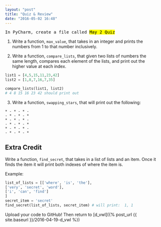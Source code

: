 ```yaml
---
layout: "post"
title: "Quiz & Review"
date: "2016-05-02 16:48"
---
```


<span class="mega-octicon octicon-file-code"></span>
<kbd>In PyCharm, create a file called <mark>May 2 Quiz</mark></kbd>

1) Write a function, `max_value`, that takes in an integer and prints the numbers from 1 to that number inclusively.

2) Write a function, `compare_lists`, that given two lists of numbers the same length, compares each element of the lists, and print out the higher value at each index.

```python
list1 = [4,5,15,11,23,42]
list2 = [1,8,7,16,7,35]

compare_lists(list1, list2)
# 4 8 15 16 23 42 should print out
```

3) Write a function, `swapping_stars`, that will print out the following:

```
* - * - * -
- * - * - *
* - * - * -
- * - * - *
* - * - * -
- * - * - *
```

## Extra Credit

Write a function, `find_secret`, that takes in a list of lists and an item. Once it finds the item it will print both indexes of where the item is.

Example:

```python
list_of_lists = [['where', 'is', 'the'],
['very', 'secret', 'word'],
['i', 'can', 'find']
]
secret_item = 'secret'
find_secret(list_of_lists, secret_item) # will print:  1, 1
```

<span class="mega-octicon octicon-mark-github"></span> Upload your code to GitHub! Then return to [d_vwl]({% post_url {{ site.baseurl }}/2016-04-19-d_vwl %})
